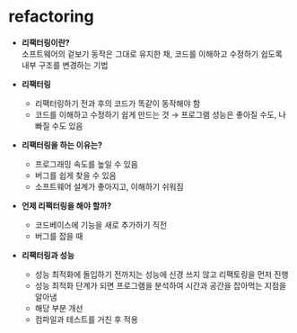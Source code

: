 # refactoring

* <b>리팩터링이란?</b>   
 소프트웨어의 겉보기 동작은 그대로 유지한 채, 코드를 이해하고 수정하기 쉽도록 내부 구조를 변경하는 기법
  

* <b>리팩터링</b>
  * 리팩터링하기 전과 후의 코드가 똑같이 동작해야 함 
  * 코드를 이해하고 수정하기 쉽게 만드는 것 → 프로그램 성능은 좋아질 수도, 나빠질 수도 있음
  

* <b>리팩터링을 하는 이유는?</b>
  * 프로그래밍 속도를 높일 수 있음 
  * 버그를 쉽게 찾을 수 있음 
  * 소프트웨어 설계가 좋아지고, 이해하기 쉬워짐
  

* <b>언제 리팩터링을 해야 할까?</b>
  * 코드베이스에 기능을 새로 추가하기 직전 
  * 버그를 잡을 때
  

* <b>리팩터링과 성능</b>
  * 성능 최적화에 돌입하기 전까지는 성능에 신경 쓰지 않고 리팩토링을 먼저 진행 
  * 성능 최적화 단계가 되면 프로그램을 분석하여 시간과 공간을 잡아먹는 지점을 알아냄 
  * 해당 부분 개선 
  * 컴파일과 테스트를 거친 후 적용